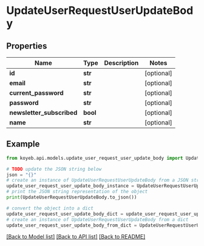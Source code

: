 # UpdateUserRequestUserUpdateBody


## Properties

Name | Type | Description | Notes
------------ | ------------- | ------------- | -------------
**id** | **str** |  | [optional] 
**email** | **str** |  | [optional] 
**current_password** | **str** |  | [optional] 
**password** | **str** |  | [optional] 
**newsletter_subscribed** | **bool** |  | [optional] 
**name** | **str** |  | [optional] 

## Example

```python
from koyeb.api.models.update_user_request_user_update_body import UpdateUserRequestUserUpdateBody

# TODO update the JSON string below
json = "{}"
# create an instance of UpdateUserRequestUserUpdateBody from a JSON string
update_user_request_user_update_body_instance = UpdateUserRequestUserUpdateBody.from_json(json)
# print the JSON string representation of the object
print(UpdateUserRequestUserUpdateBody.to_json())

# convert the object into a dict
update_user_request_user_update_body_dict = update_user_request_user_update_body_instance.to_dict()
# create an instance of UpdateUserRequestUserUpdateBody from a dict
update_user_request_user_update_body_from_dict = UpdateUserRequestUserUpdateBody.from_dict(update_user_request_user_update_body_dict)
```
[[Back to Model list]](../README.md#documentation-for-models) [[Back to API list]](../README.md#documentation-for-api-endpoints) [[Back to README]](../README.md)


